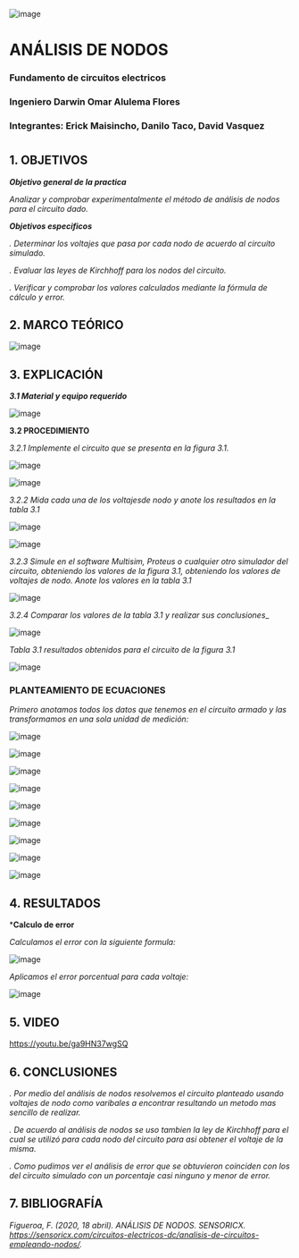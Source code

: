 ![image](https://user-images.githubusercontent.com/85728185/122873688-b1ff8480-d2f7-11eb-8db4-6c559deb9572.png)

# ANÁLISIS DE NODOS

### Fundamento de circuitos electricos
### Ingeniero  Darwin Omar Alulema Flores

### Integrantes: Erick Maisincho, Danilo Taco, David Vasquez
#

## 1. OBJETIVOS

***Objetivo general de la practica***

_Analizar y comprobar experimentalmente el método de análisis de nodos para el circuito dado._

***Objetivos especificos***

_. Determinar los voltajes que pasa por cada nodo de acuerdo al circuito simulado._

_. Evaluar las leyes de Kirchhoff para los nodos del circuito._

_. Verificar y comprobar los valores calculados mediante la fórmula de cálculo y error._

## 2. MARCO TEÓRICO 

![image](https://user-images.githubusercontent.com/84418933/122861107-7e672f00-d2e4-11eb-9ab4-24b4d676b30f.png)

## 3. EXPLICACIÓN

***3.1 Material y equipo requerido***

![image](https://user-images.githubusercontent.com/85259801/122858101-4f9a8a00-d2df-11eb-9e28-a4af3ed26df6.png)

**3.2 PROCEDIMIENTO**

_3.2.1 Implemente el circuito que se presenta en la figura 3.1._

![image](https://user-images.githubusercontent.com/85259801/122852805-d9922500-d2d6-11eb-8c91-07944287f51d.png)

![image](https://user-images.githubusercontent.com/85259801/122968226-ece1d680-d350-11eb-8e29-f2083cecba5e.png)


_3.2.2 Mida cada una de los voltajesde nodo y anote los resultados en la tabla 3.1_

![image](https://user-images.githubusercontent.com/85728185/122853727-4a860c80-d2d8-11eb-8f97-574ead934788.png)

![image](https://user-images.githubusercontent.com/85728185/122854213-fc253d80-d2d8-11eb-8fef-07e4b67dfbb9.png)

_3.2.3 Simule en el software Multisim, Proteus o cualquier otro simulador del circuito, obteniendo los valores de la figura 3.1, obteniendo los valores de voltajes de nodo. Anote los valores en la tabla 3.1_

![image](https://user-images.githubusercontent.com/85728185/122853380-bfa51200-d2d7-11eb-828f-c02276eb7f97.png)

_3.2.4 Comparar los valores de la tabla 3.1 y realizar sus conclusiones__

![image](https://user-images.githubusercontent.com/85728185/122897975-1e867d80-d310-11eb-8bbe-62c9e6e08df8.png)

_Tabla 3.1 resultados obtenidos para el circuito de la figura 3.1_

![image](https://user-images.githubusercontent.com/85728185/122897966-1b8b8d00-d310-11eb-8930-235845c758a0.png)

### PLANTEAMIENTO DE ECUACIONES

_Primero anotamos todos los datos que tenemos en el circuito armado y las transformamos en una sola unidad de medición:_

![image](https://user-images.githubusercontent.com/85728185/122882231-98fbd100-d301-11eb-87da-1391efcaa1ec.png)

![image](https://user-images.githubusercontent.com/85728185/122882292-a4e79300-d301-11eb-828b-6b8c1642c0cf.png)

![image](https://user-images.githubusercontent.com/85728185/122895028-5b9d4080-d30d-11eb-8aab-6993337a8662.png)

![image](https://user-images.githubusercontent.com/85728185/122895106-69eb5c80-d30d-11eb-857b-dfe874f54462.png)

![image](https://user-images.githubusercontent.com/85728185/122895163-766fb500-d30d-11eb-97c0-ebbffa917f93.png)

![image](https://user-images.githubusercontent.com/85728185/122895201-812a4a00-d30d-11eb-8381-d2b51f8d3f64.png)

![image](https://user-images.githubusercontent.com/85728185/122895264-92735680-d30d-11eb-9e23-12efcf608a1a.png)

![image](https://user-images.githubusercontent.com/85728185/122895649-eed67600-d30d-11eb-8144-f44f1643443c.png)

![image](https://user-images.githubusercontent.com/85728185/122895682-f7c74780-d30d-11eb-9113-ce18dadaf83b.png)

## 4. RESULTADOS

***Calculo  de error**

_Calculamos el error con la siguiente formula:_

![image](https://user-images.githubusercontent.com/85728185/122873253-27b72080-d2f7-11eb-9c4e-1d8bcbb37edd.png)

_Aplicamos el error porcentual para cada voltaje:_

![image](https://user-images.githubusercontent.com/85728185/122897302-7c669580-d30f-11eb-8e4e-1c18cb6783b1.png)

## 5. VIDEO

https://youtu.be/ga9HN37wgSQ

## 6. CONCLUSIONES

_. Por medio del análisis de nodos resolvemos el circuito planteado usando voltajes de nodo como varibales a encontrar resultando un metodo mas sencillo de realizar._

_. De acuerdo al análisis de nodos se uso tambien la ley de Kirchhoff  para el cual se utilizó para cada nodo del circuito para asi obtener el voltaje de la misma._

_. Como pudimos ver el análisis de error que se obtuvieron coinciden con los del circuito simulado con un porcentaje casi ninguno y menor de error._

## 7. BIBLIOGRAFÍA 

_Figueroa, F. (2020, 18 abril). ANÁLISIS DE NODOS. SENSORICX. https://sensoricx.com/circuitos-electricos-dc/analisis-de-circuitos-empleando-nodos/._
